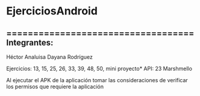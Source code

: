 # EjerciciosAndroid
===================================
Integrantes:
-----------------------------------
  Héctor Analuisa
  Dayana Rodríguez

Ejercicios: 13, 15, 25, 26, 33, 39, 48, 50, mini proyecto*
API: 23 Marshmello

Al ejecutar el APK de la aplicación tomar las consideraciones de verificar los permisos que requiere la aplicación 
